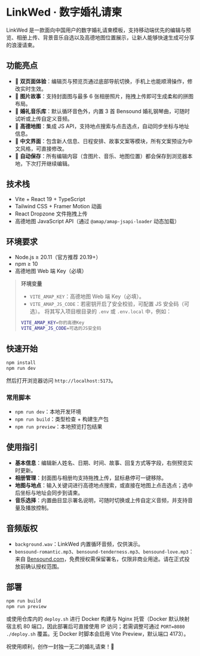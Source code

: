 # LinkWed · 数字婚礼请柬

LinkWed 是一款面向中国用户的数字婚礼请柬模板，支持移动端优先的编辑与预览、相册上传、背景音乐自选以及高德地图位置展示，让新人能够快速生成可分享的浪漫请柬。

## 功能亮点
- 📱 **双页面体验**：编辑页与预览页通过底部导航切换，手机上也能顺滑操作，修改实时生效。
- 📸 **图片故事**：支持封面图与最多 6 张相册照片，拖拽上传即可生成柔和的拼图布局。
- 🎵 **婚礼音乐库**：默认循环音色外，内置 3 首 Bensound 婚礼钢琴曲，可随时试听或上传自定义音频。
- 📍 **高德地图**：集成 JS API，支持地点搜索与点击选点，自动同步坐标与地址信息。
- 🌸 **中文界面**：包含新人信息、日程安排、故事文案等模块，所有文案预设为中文风格，可直接修改。
- 💾 **自动保存**：所有编辑内容（含图片、音乐、地图位置）都会保存到浏览器本地，下次打开继续编辑。

## 技术栈
- Vite + React 19 + TypeScript
- Tailwind CSS + Framer Motion 动画
- React Dropzone 文件拖拽上传
- 高德地图 JavaScript API（通过 `@amap/amap-jsapi-loader` 动态加载）

## 环境要求
- Node.js ≥ 20.11（官方推荐 20.19+）
- npm ≥ 10
- 高德地图 Web 端 Key（必填）

> **环境变量**
> - `VITE_AMAP_KEY`：高德地图 Web 端 Key（必填）。
> - `VITE_AMAP_JS_CODE`：若密钥开启了安全校验，可配置 JS 安全码（可选）。
> 将其写入项目根目录的 `.env` 或 `.env.local` 中，例如：
> ```bash
> VITE_AMAP_KEY=你的高德Key
> VITE_AMAP_JS_CODE=可选的JS安全码
> ```

## 快速开始
```bash
npm install
npm run dev
```
然后打开浏览器访问 `http://localhost:5173`。

### 常用脚本
- `npm run dev`：本地开发环境
- `npm run build`：类型检查 + 构建生产包
- `npm run preview`：本地预览打包结果

## 使用指引
- **基本信息**：编辑新人姓名、日期、时间、故事、回复方式等字段，右侧预览实时更新。
- **相册管理**：封面图与相册均支持拖拽上传，鼠标悬停可一键移除。
- **地图与地点**：输入关键词进行高德地点搜索，或直接在地图上点击选点；选中后坐标与地址会同步到请柬。
- **音乐选择**：内置曲目显示署名说明，可随时切换或上传自定义音频，并支持音量及播放控制。

## 音频版权
- `background.wav`：LinkWed 内置循环音频，仅供演示。
- `bensound-romantic.mp3`、`bensound-tenderness.mp3`、`bensound-love.mp3`：来自 [Bensound.com](https://www.bensound.com/)，免费授权需保留署名，仅限非商业用途。请在正式投放前确认授权范围。

## 部署
```bash
npm run build
npm run preview
```
或使用仓库内的 `deploy.sh` 进行 Docker 构建与 Nginx 托管（Docker 默认映射宿主机 80 端口，因此部署后可直接使用 IP 访问；若需调整可通过 `PORT=8080 ./deploy.sh` 覆盖。无 Docker 时脚本会启用 Vite Preview，默认端口 4173）。

祝使用顺利，创作一封独一无二的婚礼请柬！💍
